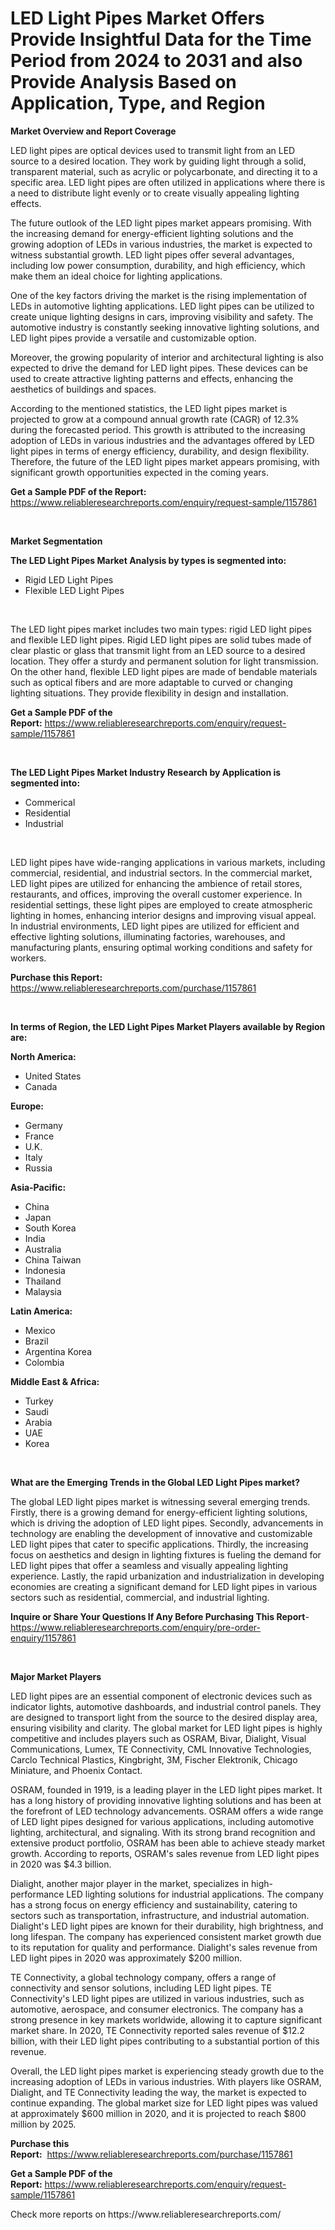 <p><h1>LED Light Pipes Market Offers Provide Insightful Data for the Time Period from 2024 to 2031 and also Provide Analysis Based on Application, Type, and Region</h1></p><p><strong>Market Overview and Report Coverage</strong></p>
<p><p>LED light pipes are optical devices used to transmit light from an LED source to a desired location. They work by guiding light through a solid, transparent material, such as acrylic or polycarbonate, and directing it to a specific area. LED light pipes are often utilized in applications where there is a need to distribute light evenly or to create visually appealing lighting effects.</p><p>The future outlook of the LED light pipes market appears promising. With the increasing demand for energy-efficient lighting solutions and the growing adoption of LEDs in various industries, the market is expected to witness substantial growth. LED light pipes offer several advantages, including low power consumption, durability, and high efficiency, which make them an ideal choice for lighting applications.</p><p>One of the key factors driving the market is the rising implementation of LEDs in automotive lighting applications. LED light pipes can be utilized to create unique lighting designs in cars, improving visibility and safety. The automotive industry is constantly seeking innovative lighting solutions, and LED light pipes provide a versatile and customizable option.</p><p>Moreover, the growing popularity of interior and architectural lighting is also expected to drive the demand for LED light pipes. These devices can be used to create attractive lighting patterns and effects, enhancing the aesthetics of buildings and spaces.</p><p>According to the mentioned statistics, the LED light pipes market is projected to grow at a compound annual growth rate (CAGR) of 12.3% during the forecasted period. This growth is attributed to the increasing adoption of LEDs in various industries and the advantages offered by LED light pipes in terms of energy efficiency, durability, and design flexibility. Therefore, the future of the LED light pipes market appears promising, with significant growth opportunities expected in the coming years.</p></p>
<p><strong>Get a Sample PDF of the Report:</strong> <a href="https://www.reliableresearchreports.com/enquiry/request-sample/1157861">https://www.reliableresearchreports.com/enquiry/request-sample/1157861</a></p>
<p>&nbsp;</p>
<p><strong>Market Segmentation</strong></p>
<p><strong>The LED Light Pipes Market Analysis by types is segmented into:</strong></p>
<p><ul><li>Rigid LED Light Pipes</li><li>Flexible LED Light Pipes</li></ul></p>
<p>&nbsp;</p>
<p><p>The LED light pipes market includes two main types: rigid LED light pipes and flexible LED light pipes. Rigid LED light pipes are solid tubes made of clear plastic or glass that transmit light from an LED source to a desired location. They offer a sturdy and permanent solution for light transmission. On the other hand, flexible LED light pipes are made of bendable materials such as optical fibers and are more adaptable to curved or changing lighting situations. They provide flexibility in design and installation.</p></p>
<p><strong>Get a Sample PDF of the Report:</strong>&nbsp;<a href="https://www.reliableresearchreports.com/enquiry/request-sample/1157861">https://www.reliableresearchreports.com/enquiry/request-sample/1157861</a></p>
<p>&nbsp;</p>
<p><strong>The LED Light Pipes Market Industry Research by Application is segmented into:</strong></p>
<p><ul><li>Commerical</li><li>Residential</li><li>Industrial</li></ul></p>
<p>&nbsp;</p>
<p><p>LED light pipes have wide-ranging applications in various markets, including commercial, residential, and industrial sectors. In the commercial market, LED light pipes are utilized for enhancing the ambience of retail stores, restaurants, and offices, improving the overall customer experience. In residential settings, these light pipes are employed to create atmospheric lighting in homes, enhancing interior designs and improving visual appeal. In industrial environments, LED light pipes are utilized for efficient and effective lighting solutions, illuminating factories, warehouses, and manufacturing plants, ensuring optimal working conditions and safety for workers.</p></p>
<p><strong>Purchase this Report:</strong>&nbsp; <a href="https://www.reliableresearchreports.com/purchase/1157861">https://www.reliableresearchreports.com/purchase/1157861</a></p>
<p>&nbsp;</p>
<p><strong>In terms of Region, the LED Light Pipes Market Players available by Region are:</strong></p>
<p>
    <p> <strong> North America: </strong>
        <ul>
            <li>United States</li>
            <li>Canada</li>
        </ul>
        </p> 
    <p> <strong> Europe: </strong>
        <ul>
            <li>Germany</li>
            <li>France</li>
            <li>U.K.</li>
            <li>Italy</li>
            <li>Russia</li>
        </ul>
        </p> 
    <p> <strong> Asia-Pacific: </strong>
        <ul>
            <li>China</li>
            <li>Japan</li>
            <li>South Korea</li>
            <li>India</li>
            <li>Australia</li>
            <li>China Taiwan</li>
            <li>Indonesia</li>
            <li>Thailand</li>
            <li>Malaysia</li>
        </ul>
        </p> 
    <p> <strong> Latin America: </strong>
        <ul>
            <li>Mexico</li>
            <li>Brazil</li>
            <li>Argentina Korea</li>
            <li>Colombia</li>
        </ul>
        </p> 
    <p> <strong> Middle East & Africa: </strong>
        <ul>
            <li>Turkey</li>
            <li>Saudi</li>
            <li>Arabia</li>
            <li>UAE</li>
            <li>Korea</li>
        </ul>
    </p>
    </p>
<p>&nbsp;</p>
<p><strong>What are the Emerging Trends in the Global LED Light Pipes market?</strong></p>
<p><p>The global LED light pipes market is witnessing several emerging trends. Firstly, there is a growing demand for energy-efficient lighting solutions, which is driving the adoption of LED light pipes. Secondly, advancements in technology are enabling the development of innovative and customizable LED light pipes that cater to specific applications. Thirdly, the increasing focus on aesthetics and design in lighting fixtures is fueling the demand for LED light pipes that offer a seamless and visually appealing lighting experience. Lastly, the rapid urbanization and industrialization in developing economies are creating a significant demand for LED light pipes in various sectors such as residential, commercial, and industrial lighting.</p></p>
<p><strong>Inquire or Share Your Questions If Any Before Purchasing This Report</strong>- <a href="https://www.reliableresearchreports.com/enquiry/pre-order-enquiry/1157861">https://www.reliableresearchreports.com/enquiry/pre-order-enquiry/1157861</a></p>
<p>&nbsp;</p>
<p><strong>Major Market Players</strong></p>
<p><p>LED light pipes are an essential component of electronic devices such as indicator lights, automotive dashboards, and industrial control panels. They are designed to transport light from the source to the desired display area, ensuring visibility and clarity. The global market for LED light pipes is highly competitive and includes players such as OSRAM, Bivar, Dialight, Visual Communications, Lumex, TE Connectivity, CML Innovative Technologies, Carclo Technical Plastics, Kingbright, 3M, Fischer Elektronik, Chicago Miniature, and Phoenix Contact.</p><p>OSRAM, founded in 1919, is a leading player in the LED light pipes market. It has a long history of providing innovative lighting solutions and has been at the forefront of LED technology advancements. OSRAM offers a wide range of LED light pipes designed for various applications, including automotive lighting, architectural, and signaling. With its strong brand recognition and extensive product portfolio, OSRAM has been able to achieve steady market growth. According to reports, OSRAM's sales revenue from LED light pipes in 2020 was $4.3 billion.</p><p>Dialight, another major player in the market, specializes in high-performance LED lighting solutions for industrial applications. The company has a strong focus on energy efficiency and sustainability, catering to sectors such as transportation, infrastructure, and industrial automation. Dialight's LED light pipes are known for their durability, high brightness, and long lifespan. The company has experienced consistent market growth due to its reputation for quality and performance. Dialight's sales revenue from LED light pipes in 2020 was approximately $200 million.</p><p>TE Connectivity, a global technology company, offers a range of connectivity and sensor solutions, including LED light pipes. TE Connectivity's LED light pipes are utilized in various industries, such as automotive, aerospace, and consumer electronics. The company has a strong presence in key markets worldwide, allowing it to capture significant market share. In 2020, TE Connectivity reported sales revenue of $12.2 billion, with their LED light pipes contributing to a substantial portion of this revenue.</p><p>Overall, the LED light pipes market is experiencing steady growth due to the increasing adoption of LEDs in various industries. With players like OSRAM, Dialight, and TE Connectivity leading the way, the market is expected to continue expanding. The global market size for LED light pipes was valued at approximately $600 million in 2020, and it is projected to reach $800 million by 2025.</p></p>
<p><strong>Purchase this Report:</strong>&nbsp;&nbsp;<a href="https://www.reliableresearchreports.com/purchase/1157861">https://www.reliableresearchreports.com/purchase/1157861</a></p>
<p></p>
<p><strong>Get a Sample PDF of the Report:</strong>&nbsp;<a href="https://www.reliableresearchreports.com/enquiry/request-sample/1157861">https://www.reliableresearchreports.com/enquiry/request-sample/1157861</a></p>
<p>Check more reports on https://www.reliableresearchreports.com/</p>